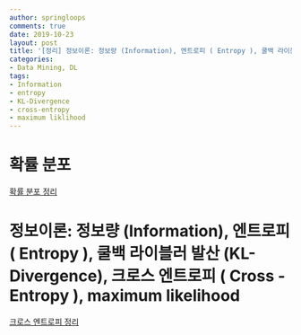 ```yaml
---
author: springloops
comments: true
date: 2019-10-23
layout: post
title: '[정리] 정보이론: 정보량 (Information), 엔트로피 ( Entropy ), 쿨백 라이블러 발산 (KL-Divergence), 크로스 엔트로피 ( Cross - Entropy ), maximum likelihood'
categories:
- Data Mining, DL
tags:
- Information
- entropy
- KL-Divergence
- cross-entropy
- maximum liklihood
---
```


# 확률 분포

[확률 분포 정리](https://github.com/springloops/study/blob/master/note/data_mining/Probability_Distribution.pdf)

# 정보이론: 정보량 (Information), 엔트로피 ( Entropy ), 쿨백 라이블러 발산 (KL-Divergence), 크로스 엔트로피 ( Cross - Entropy ), maximum likelihood

[크로스 엔트로피 정리](https://github.com/springloops/study/blob/master/note/data_mining/cross_entropy.pdf)

